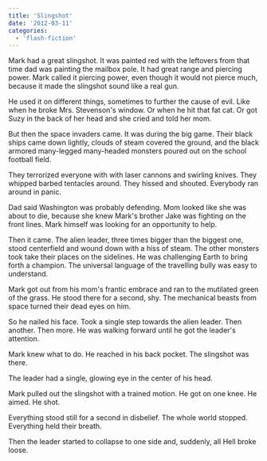 ```yaml
---
title: 'Slingshot'
date: '2012-03-11'
categories:
  - 'flash-fiction'
---
```


Mark had a great slingshot. It was painted red with the leftovers from that time
dad was painting the mailbox pole. It had great range and piercing power. Mark
called it piercing power, even though it would not pierce much, because it made
the slingshot sound like a real gun.

He used it on different things, sometimes to further the cause of evil. Like
when he broke Mrs. Stevenson's window. Or when he hit that fat cat. Or got Suzy
in the back of her head and she cried and told her mom.

But then the space invaders came. It was during the big game. Their black ships
came down lightly, clouds of steam covered the ground, and the black armored
many-legged many-headed monsters poured out on the school football field.

They terrorized everyone with with laser cannons and swirling knives. They
whipped barbed tentacles around. They hissed and shouted. Everybody ran around
in panic.

Dad said Washington was probably defending. Mom looked like she was about to
die, because she knew Mark's brother Jake was fighting on the front lines. Mark
himself was looking for an opportunity to help.

Then it came. The alien leader, three times bigger than the biggest one, stood
centerfield and wound down with a hiss of steam. The other monsters took take
their places on the sidelines. He was challenging Earth to bring forth a
champion. The universal language of the travelling bully was easy to understand.

Mark got out from his mom's frantic embrace and ran to the mutilated green of
the grass. He stood there for a second, shy. The mechanical beasts from space
turned their dead eyes on him.

So he nailed his face. Took a single step towards the alien leader. Then
another. Then more. He was walking forward until he got the leader's attention.

Mark knew what to do. He reached in his back pocket. The slingshot was there.

The leader had a single, glowing eye in the center of his head.

Mark pulled out the slingshot with a trained motion. He got on one knee. He
aimed. He shot.

Everything stood still for a second in disbelief. The whole world stopped.
Everything held their breath.

Then the leader started to collapse to one side and, suddenly, all Hell broke
loose.
